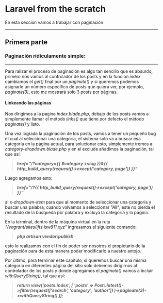 # Laravel from the scratch

En esta sección vamos a trabajar con paginación

--------------------------------------------------------

## **Primera parte**
### Paginación ridículamente simple:
--------------------------------------------------------

Para ralizar el proceso de paginación es algo tan sencillo que es absurdo, primero nos vamos al controlador de los posts y en la funcion *index* cambiamos el *get()* final por un *paginate()* y si queremos podemos asignarle un número específico de posts que quiera ver, por ejemplo, *paginate(3)*, esto me mostrará solo 3 posts por páginas.

#### **Linkeando las páginas**

Nos dirigimos a la pagina *index.blade.php*, debajo de los posts vamos a simplemente llamar el método *links()* que tiene por defecto el método *paginate()* y listo.

Una vez lograda la paginación de los posts, vamos a tener un pequeño bug el cual al seleccionar una categoría, el sistema solo va a buscar esa categoría en la página actual, para solucionar esto, simplemente iremos a *category-dropdown.blade.php* y en el exclude añadimos la paginación, tal que así:

>***href="/?category={{ $category->slug }}&{{ http_build_query(request()->except('category, page')) }}"***

Luego agregamos esto: 
>***href="/?{{ http_build_query(request()->except('category, page')) }}"***

al *x-dropdown-item* para que al momento de seleccionar una categoría y buscar una palabra, cuando volvamos a seleccionar *"All"*, este no pierda el resultado de la búsqueda por palabra y excluya la categoría y la página.

En la terminal, dentro de la máquina virtual en la ruta *"/vagrant/sites/lfts.isw811.xyz"* ingresamos el siguiente comando:

>***php artisan vendor:publish***

esto lo realizamos con el fin de poder ser nosotros el propietario de la paginación para de esta manera poder modificarlo a nuestro antojo.

Por último, para terminar este capítulo, si queremos buscar una misma categoría en diferentes página del sitio solo debemos dirigirnos al controlador de los posts y donde agregamos el *paginate()* vamos a incluir *withQueryString()*, tal que así:

>***return view('posts.index', [
            'posts' => Post::latest()->filter(request(['search', 'category', 'author'])
            )->paginate(3)->withQueryString()
        ]);***